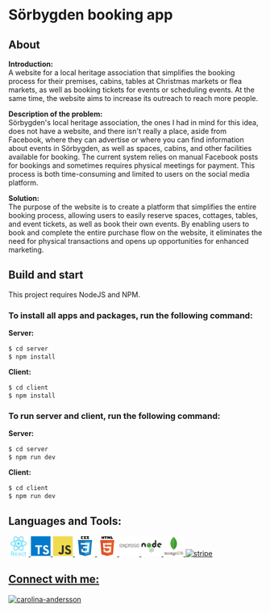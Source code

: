 # Sörbygden booking app

## About
**Introduction:**  
A website for a local heritage association that simplifies the booking process for their premises, cabins, tables at Christmas markets or flea markets, as well as booking tickets for events or scheduling events. At the same time, the website aims to increase its outreach to reach more people.

**Description of the problem:**  
Sörbygden's local heritage association, the ones I had in mind for this idea, does not have a website, and there isn't really a place, aside from Facebook, where they can advertise or where you can find information about events in Sörbygden, as well as spaces, cabins, and other facilities available for booking. The current system relies on manual Facebook posts for bookings and sometimes requires physical meetings for payment. This process is both time-consuming and limited to users on the social media platform.

**Solution:**  
The purpose of the website is to create a platform that simplifies the entire booking process, allowing users to easily reserve spaces, cottages, tables, and event tickets, as well as book their own events. By enabling users to book and complete the entire purchase flow on the website, it eliminates the need for physical transactions and opens up opportunities for enhanced marketing.

## Build and start
This project requires NodeJS and NPM.

### To install all apps and packages, run the following command:

**Server:**
```
$ cd server
$ npm install
```

**Client:**
```
$ cd client
$ npm install
```

### To run server and client, run the following command:
**Server:**
```
$ cd server
$ npm run dev
```
**Client:**
```
$ cd client
$ npm run dev
```

## Languages and Tools:
 </a> <a href="https://reactjs.org/" target="_blank" rel="noreferrer"> <img src="https://raw.githubusercontent.com/devicons/devicon/master/icons/react/react-original-wordmark.svg" alt="react" width="40" height="40"/> </a> <a href="https://www.typescriptlang.org/" target="_blank" rel="noreferrer"> <img src="https://raw.githubusercontent.com/devicons/devicon/master/icons/typescript/typescript-original.svg" alt="typescript" width="40" height="40"/> </a><a href="https://developer.mozilla.org/en-US/docs/Web/JavaScript" target="_blank" rel="noreferrer"> <img src="https://raw.githubusercontent.com/devicons/devicon/master/icons/javascript/javascript-original.svg" alt="javascript" width="40" height="40"/> </a> <a href="https://www.w3schools.com/css/" target="_blank" rel="noreferrer"> <img src="https://raw.githubusercontent.com/devicons/devicon/master/icons/css3/css3-original-wordmark.svg" alt="css3" width="40" height="40"/> </a><a href="https://www.w3.org/html/" target="_blank" rel="noreferrer"> <img src="https://raw.githubusercontent.com/devicons/devicon/master/icons/html5/html5-original-wordmark.svg" alt="html5" width="40" height="40"/> </a> <a href="https://expressjs.com" target="_blank" rel="noreferrer"> <img src="https://raw.githubusercontent.com/devicons/devicon/master/icons/express/express-original-wordmark.svg" alt="express" width="40" height="40"/> </a><a href="https://nodejs.org" target="_blank" rel="noreferrer"> <img src="https://raw.githubusercontent.com/devicons/devicon/master/icons/nodejs/nodejs-original-wordmark.svg" alt="nodejs" width="40" height="40"/> <a href="https://www.mongodb.com/" target="_blank" rel="noreferrer"> <img src="https://raw.githubusercontent.com/devicons/devicon/master/icons/mongodb/mongodb-original-wordmark.svg" alt="mongodb" width="40" height="40"/> </a>  <a href="https://stripe.com" target="_blank" rel="noreferrer"> <img src="https://images.ctfassets.net/fzn2n1nzq965/HTTOloNPhisV9P4hlMPNA/cacf1bb88b9fc492dfad34378d844280/Stripe_icon_-_square.svg?q=80&w=1082" alt="stripe" width="40" height="40"/> 


## Connect with me:

<a href="https://linkedin.com/in/carolina-andersson" target="blank"><img align="center" src="https://raw.githubusercontent.com/rahuldkjain/github-profile-readme-generator/master/src/images/icons/Social/linked-in-alt.svg" alt="carolina-andersson" height="30" width="40" /></a>


